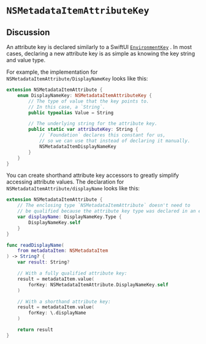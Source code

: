 # ``NSMetadataItemAttributeKey``

## Discussion

An attribute key is declared similarly to a SwiftUI
[`EnvironmentKey`](https://developer.apple.com/documentation/swiftui/environmentkey)
.
In most cases, declaring a new attribute key is as simple as knowing the key string and value type.


For example, the implementation for ``NSMetadataItemAttribute/DisplayNameKey`` looks like this:
```swift
extension NSMetadataItemAttribute {
	enum DisplayNameKey: NSMetadataItemAttributeKey {
		// The type of value that the key points to.
		// In this case, a `String`.
		public typealias Value = String

		// The underlying string for the attribute key.
		public static var attributeKey: String {
			// `Foundation` declares this constant for us,
			// so we can use that instead of declaring it manually.
			NSMetadataItemDisplayNameKey
		}
	}
}
```


You can create shorthand attribute key accessors to greatly simplify accessing attribute values.
The declaration for ``NSMetadataItemAttribute/displayName`` looks like this:
```swift
extension NSMetadataItemAttribute {
	// The enclosing type `NSMetadataItemAttribute` doesn't need to
	// be qualified because the attribute key type was declared in an extension. 
	var displayName: DisplayNameKey.Type {
		DisplayNameKey.self
	}
}
```
```swift
func readDisplayName(
	from metadataItem: NSMetadataItem
) -> String? {
	var result: String?

	// With a fully qualified attribute key:
	result = metadataItem.value(
		forKey: NSMetadataItemAttribute.DisplayNameKey.self
	)

	// With a shorthand attribute key:
	result = metadataItem.value(
		forKey: \.displayName
	)

	return result
}
```
